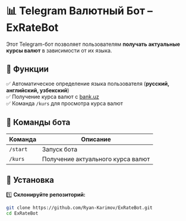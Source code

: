 # 📊 Telegram Валютный Бот – ExRateBot

Этот Telegram-бот позволяет пользователям **получать актуальные курсы валют** в зависимости от их языка.

## 🚀 Функции
✅ Автоматическое определение языка пользователя (**русский, английский, узбекский**)  
✅ Получение курса валют с [bank.uz](https://bank.uz)  
✅ Команда `/kurs` для просмотра курса валют  

## 📌 Команды бота
| Команда  | Описание |
|----------|----------|
| `/start` | Запуск бота |
| `/kurs`  | Получение актуального курса валют |

## 🔧 Установка
1️⃣ **Склонируйте репозиторий:**
```bash
git clone https://github.com/Ryan-Karimov/ExRateBot.git
cd ExRateBot

